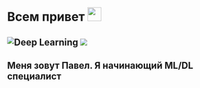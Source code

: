 # Всем привет <img src="https://github.com/blackcater/blackcater/raw/main/images/Hi.gif" height="32"/></h1>
## <img src="https://camo.githubusercontent.com/f08e15e93c9c3bfae1457c13e7ca392249f331d4d5ebc80e9ab75964040c8bcf/68747470733a2f2f696d672e736869656c64732e696f2f62616467652f44617461253230536369656e63652d456e74687573696173742d627269676874677265656e" alt="Deep Learning" data-canonical-src="https://img.shields.io/badge/Deep%20Learning-Enjoyer-brightgreen" style="max-width: 100%;"> ![](https://komarev.com/ghpvc/?username=your-github-username)
## Меня зовут Павел. Я начинающий ML/DL специалист


